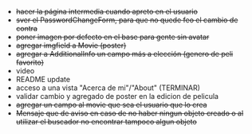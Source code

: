 - ~~hacer la página intermedia cuando apreto en el usuario~~
- ~~sver el PasswordChangeForm, para que no quede feo el cambio de contra~~
- ~~poner imagen por defecto en el base para gente sin avatar~~
- ~~agregar imgfield a Movie (poster)~~
- ~~agregar a AdditionalInfo un campo más a elección (genero de peli favorito)~~
- video
- README update
- acceso a una vista "Acerca de mi"/"About" (TERMINAR)
- validar cambio y agregado de poster en la edicion de pelicula
- ~~agregar un campo al movie que sea el usuario que lo crea~~
- ~~Mensaje que de aviso en caso de no haber ningun objeto creado o al utilizar el buscador no encontrar tampoco algun objeto~~